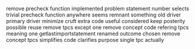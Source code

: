 remove precheck function implemented problem statement number selects trivial precheck function anywhere seems remnant something old driver primary driver minimize cruft extra code useful considered keep posterity possible reuse remove tpcs except one remove concept code refering tpcs meaning one getlastimportstatement renamed outcome chosen remove concept tpcs simplifies code clarifies purpose single tpc actually